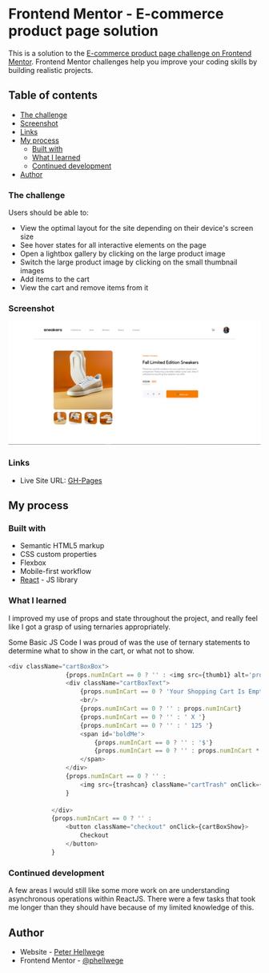# Frontend Mentor - E-commerce product page solution

This is a solution to the [E-commerce product page challenge on Frontend Mentor](https://www.frontendmentor.io/challenges/ecommerce-product-page-UPsZ9MJp6). Frontend Mentor challenges help you improve your coding skills by building realistic projects.

## Table of contents

  - [The challenge](#the-challenge)
  - [Screenshot](#screenshot)
  - [Links](#links)
- [My process](#my-process)
  - [Built with](#built-with)
  - [What I learned](#what-i-learned)
  - [Continued development](#continued-development)
- [Author](#author)


### The challenge

Users should be able to:

- View the optimal layout for the site depending on their device's screen size
- See hover states for all interactive elements on the page
- Open a lightbox gallery by clicking on the large product image
- Switch the large product image by clicking on the small thumbnail images
- Add items to the cart
- View the cart and remove items from it

### Screenshot

![](./src/static/CaptureHome.PNG)

### Links

- Live Site URL: [GH-Pages](https://phellwege.github.io/ecommerce-product-page-component/)

## My process

### Built with

- Semantic HTML5 markup
- CSS custom properties
- Flexbox
- Mobile-first workflow
- [React](https://reactjs.org/) - JS library

### What I learned

I improved my use of props and state throughout the project, and really feel like I got a grasp of using ternaries appropriately. 

Some Basic JS Code I was proud of was the use of ternary statements to determine what to show in the cart, or what not to show.
```js
<div className="cartBoxBox">
                {props.numInCart == 0 ? '' : <img src={thumb1} alt='product in cart' className='cartThumb'/>} 
                <div className="cartBoxText">
                    {props.numInCart == 0 ? 'Your Shopping Cart Is Empty' : 'Fall Limited Edition Sneakers'} 
                    <br/>
                    {props.numInCart == 0 ? '' : props.numInCart} 
                    {props.numInCart == 0 ? '' : ' X '} 
                    {props.numInCart == 0 ? '' : ' 125 '} 
                    <span id='boldMe'>
                        {props.numInCart == 0 ? '' : '$'}
                        {props.numInCart == 0 ? '' : props.numInCart * 125.00}
                    </span>
                </div>
                {props.numInCart == 0 ? '' : 
                    <img src={trashcan} className="cartTrash" onClick={props.removeFromCart}/>
                } 
                
            </div>
            {props.numInCart == 0 ? '' : 
                <button className="checkout" onClick={cartBoxShow}>
                    Checkout
                </button>
            }
```

### Continued development

A few areas I would still like some more work on are understanding asynchronous operations within ReactJS. There were a few tasks that took me longer than they should have because of my limited knowledge of this.

## Author

- Website - [Peter Hellwege](http://peters-portfolio.net)
- Frontend Mentor - [@phellwege](https://www.frontendmentor.io/profile/phellwege)
